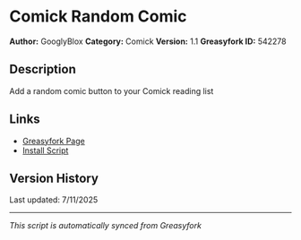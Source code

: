 # Comick Random Comic

**Author:** GooglyBlox
**Category:** Comick
**Version:** 1.1
**Greasyfork ID:** 542278

## Description
Add a random comic button to your Comick reading list

## Links
- [Greasyfork Page](https://greasyfork.org/scripts/542278)
- [Install Script](https://update.greasyfork.org/scripts/542278/Comick%20Random%20Comic.user.js)

## Version History
Last updated: 7/11/2025

---
*This script is automatically synced from Greasyfork*
